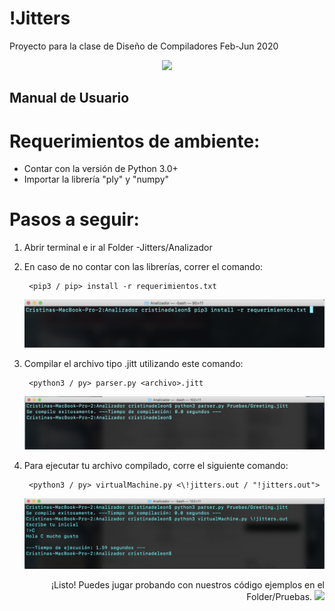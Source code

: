 # !Jitters
Proyecto para la clase de Diseño de Compiladores Feb-Jun 2020

<p align="center">
  <img  src="https://www.imore.com/sites/imore.com/files/styles/large/public/field/image/2020/04/jitters-pic.png?itok=2jRJA0Ni">
</p>

## Manual de Usuario

##

# Requerimientos de ambiente:

- Contar con la versión de Python 3.0+
- Importar la librería &quot;ply&quot; y &quot;numpy&quot;

# Pasos a seguir:

1. Abrir terminal e ir al Folder -Jitters/Analizador

2. En caso de no contar con las librerías, correr el comando:

		<pip3 / pip> install -r requerimientos.txt

	![](Images/1.png)

3. Compilar el archivo tipo .jitt utilizando este comando:

		<python3 / py> parser.py <archivo>.jitt

	![](Images/2.png)

4. Para ejecutar tu archivo compilado, corre el siguiente comando:

		<python3 / py> virtualMachine.py <\!jitters.out / "!jitters.out">

	![](Images/3.png)

<p align="right">
   ¡Listo! Puedes jugar probando con nuestros código ejemplos en el Folder/Pruebas.
   <img  src="https://dodo.ac/np/images/thumb/e/ed/Jitters_PC_icon.png/124px-Jitters_PC_icon.png">
</p>
